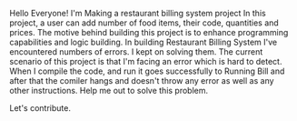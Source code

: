 Hello Everyone!
I'm Making a restaurant billing system project
In this project, a user can add number of food items, their code, quantities and prices.
The motive behind building this project is to enhance programming capabilities and logic building.
In building Restaurant Billing System I've encountered numbers of errors. I kept on solving them.
The current scenario of this project is that I'm facing an error which is hard to detect.
When I compile the code, and run it goes successfully to Running Bill and after that the comiler hangs and doesn't throw any error as well as any other instructions.
Help me out to solve this problem.

Let's contribute.
